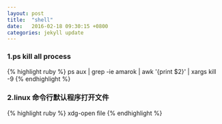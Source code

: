 ```yaml
---
layout: post
title:  "shell"
date:   2016-02-18 09:30:15 +0800
categories: jekyll update
---
```


### 1.ps kill all process
{% highlight ruby %}
ps aux | grep -ie amarok | awk '{print $2}' | xargs kill -9
{% endhighlight %}

### 2.linux 命令行默认程序打开文件 
{% highlight ruby %}
xdg-open file
{% endhighlight %}
